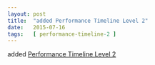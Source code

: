 ```yaml
---
layout: post
title:  "added Performance Timeline Level 2"
date:   2015-07-16
tags:   [ performance-timeline-2 ]
---
```


added [Performance Timeline Level 2](/spec/performance-timeline-2)

